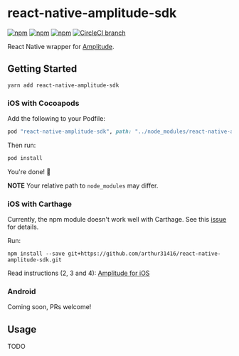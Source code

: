 # react-native-amplitude-sdk

[![npm](https://img.shields.io/npm/v/react-native-amplitude-sdk.svg)](https://www.npmjs.com/package/react-native-amplitude-sdk)
[![npm](https://img.shields.io/npm/dt/react-native-amplitude-sdk.svg)](https://www.npmjs.com/package/react-native-amplitude-sdk)
[![npm](https://img.shields.io/npm/l/react-native-amplitude-sdk.svg)](https://github.com/negativetwelve/react-native-amplitude-sdk/blob/master/LICENSE)
[![CircleCI branch](https://img.shields.io/circleci/project/github/negativetwelve/react-native-amplitude-sdk/master.svg)](https://circleci.com/gh/negativetwelve/react-native-amplitude-sdk)

React Native wrapper for [Amplitude](https://amplitude.com).

## Getting Started

```shell
yarn add react-native-amplitude-sdk
```

### iOS with Cocoapods

Add the following to your Podfile:

```ruby
pod "react-native-amplitude-sdk", path: "../node_modules/react-native-amplitude-sdk"
```

Then run:

```bash
pod install
```

You're done! :tada:

**NOTE** Your relative path to `node_modules` may differ.

### iOS with Carthage

Currently, the npm module doesn't work well with Carthage. See this [issue](https://github.com/negativetwelve/react-native-amplitude-sdk/issues/7) for details.

Run:
```
npm install --save git+https://github.com/arthur31416/react-native-amplitude-sdk.git
```

Read instructions (2, 3 and 4): [Amplitude for iOS](https://github.com/amplitude/Amplitude-iOS#setup)

### Android

Coming soon, PRs welcome!

## Usage

TODO
